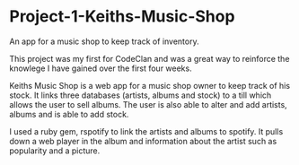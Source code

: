 # Project-1-Keiths-Music-Shop
An app for a music shop to keep track of inventory.

This project was my first for CodeClan and was a great way to reinforce the knowlege I have gained over the first four weeks.

Keiths Music Shop is a web app for a music shop owner to keep track of his stock.
It links three databases (artists, albums and stock) to a till which allows the user to sell albums. 
The user is also able to alter and add artists, albums and is able to add stock. 

I used a ruby gem, rspotify to link the artists and albums to spotify. It pulls down a web player in the album and information about the artist such as popularity and a picture.
